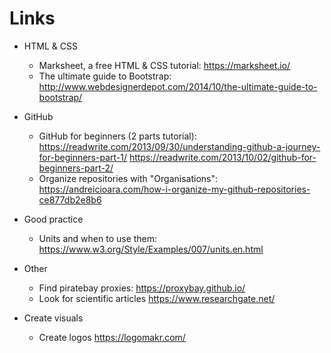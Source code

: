 # Links 

* HTML & CSS 
  - Marksheet, a free HTML & CSS tutorial:
    https://marksheet.io/
  - The ultimate guide to Bootstrap:
    http://www.webdesignerdepot.com/2014/10/the-ultimate-guide-to-bootstrap/

* GitHub 
  - GitHub for beginners (2 parts tutorial): 
    <https://readwrite.com/2013/09/30/understanding-github-a-journey-for-beginners-part-1/> 
    <https://readwrite.com/2013/10/02/github-for-beginners-part-2/> 
  - Organize repositories with "Organisations": 
    <https://andreicioara.com/how-i-organize-my-github-repositories-ce877db2e8b6> 


* Good practice 
  - Units and when to use them: 
    <https://www.w3.org/Style/Examples/007/units.en.html> 

* Other
  - Find piratebay proxies: 
    https://proxybay.github.io/ 
  - Look for scientific articles 
    https://www.researchgate.net/ 

* Create visuals 
  - Create logos 
    https://logomakr.com/ 
    
